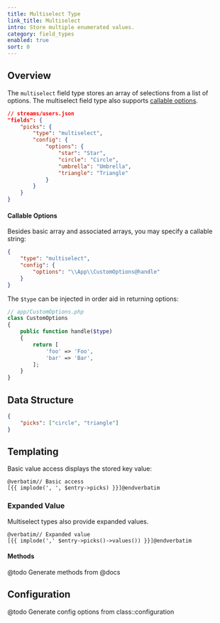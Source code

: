 ```yaml
---
title: Multiselect Type
link_title: Multiselect
intro: Store multiple enumerated values.
category: field_types
enabled: true
sort: 0
---
```


## Overview

The `multiselect` field type stores an array of selections from a list of options. The multiselect field type also supports [callable options](#callable-options).

```json
// streams/users.json
"fields": {
    "picks": {
        "type": "multiselect",
        "config": {
            "options": {
                "star": "Star",
                "circle": "Circle",
                "umbrella": "Umbrella",
                "triangle": "Triangle"
            }
        }
    }
}
```

#### Callable Options

Besides basic array and associated arrays, you may specify a callable string:

```json
{
    "type": "multiselect",
    "config": {
        "options": "\\App\\CustomOptions@handle"
    }
}
```

The `$type` can be injected in order aid in returning options:

```php
// app/CustomOptions.php
class CustomOptions
{
    public function handle($type)
    {
        return [
            'foo' => 'Foo',
            'bar' => 'Bar',
        ];
    }
}
```

## Data Structure

```json
{
    "picks": ["circle", "triangle"]
}
```

## Templating

Basic value access displays the stored key value:

```blade
@verbatim// Basic access
[{{ implode(', ', $entry->picks) }}]@endverbatim
```

### Expanded Value

Multiselect types also provide expanded values.

```blade
@verbatim// Expanded value
[{{ implode(',' $entry->picks()->values()) }}]@endverbatim
```

#### Methods

@todo Generate methods from @docs

## Configuration

@todo Generate config options from class::configuration
